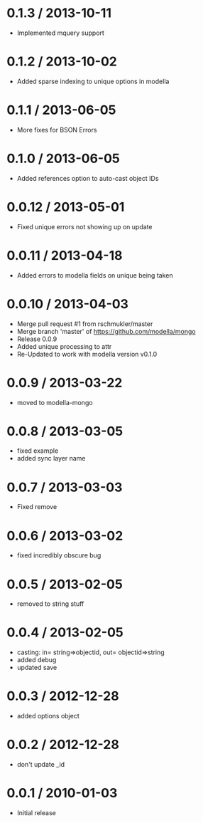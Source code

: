 
0.1.3 / 2013-10-11 
==================

  * Implemented mquery support

0.1.2 / 2013-10-02 
==================

  * Added sparse indexing to unique options in modella

0.1.1 / 2013-06-05 
==================

 * More fixes for BSON Errors

0.1.0 / 2013-06-05 
==================

 * Added references option to  auto-cast object IDs

0.0.12 / 2013-05-01 
==================
  * Fixed unique errors not showing up on update

0.0.11 / 2013-04-18 
==================

  * Added errors to modella fields on unique being taken

0.0.10 / 2013-04-03 
==================

  * Merge pull request #1 from rschmukler/master
  * Merge branch 'master' of https://github.com/modella/mongo
  * Release 0.0.9
  * Added unique processing to attr
  * Re-Updated to work with modella version v0.1.0

0.0.9 / 2013-03-22
==================

  * moved to modella-mongo

0.0.8 / 2013-03-05
==================

  * fixed example
  * added sync layer name

0.0.7 / 2013-03-03
==================

  * Fixed remove

0.0.6 / 2013-03-02
==================

  * fixed incredibly obscure bug

0.0.5 / 2013-02-05
==================

  * removed to string stuff

0.0.4 / 2013-02-05
==================

  * casting: in= string=>objectid, out= objectid=>string
  * added debug
  * updated save

0.0.3 / 2012-12-28
==================

  * added options object


0.0.2 / 2012-12-28
==================

  * don't update _id

0.0.1 / 2010-01-03
==================

  * Initial release

